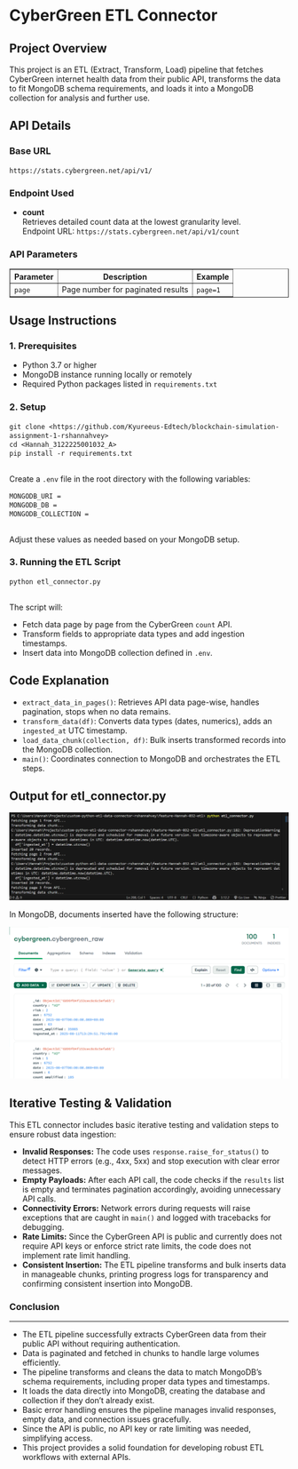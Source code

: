 <!DOCTYPE html>
<html lang="en">
<body>
  <h1>CyberGreen ETL Connector</h1>

  <h2>Project Overview</h2>
  <p>
    This project is an ETL (Extract, Transform, Load) pipeline that fetches CyberGreen internet health data from their public API,
    transforms the data to fit MongoDB schema requirements, and loads it into a MongoDB collection for analysis and further use.
  </p>

  <h2>API Details</h2>
  <h3>Base URL</h3>
  <pre><code>https://stats.cybergreen.net/api/v1/</code></pre>

  <h3>Endpoint Used</h3>
  <ul>
    <li><strong>count</strong><br/>
      Retrieves detailed count data at the lowest granularity level.<br/>
      Endpoint URL: <code>https://stats.cybergreen.net/api/v1/count</code>
    </li>
  </ul>

  <h3>API Parameters</h3>
  <table border="1" cellpadding="5" cellspacing="0">
    <thead>
      <tr>
        <th>Parameter</th>
        <th>Description</th>
        <th>Example</th>
      </tr>
    </thead>
    <tbody>
      <tr>
        <td><code>page</code></td>
        <td>Page number for paginated results</td>
        <td><code>page=1</code></td>
      </tr>
    </tbody>
  </table>

  <h2>Usage Instructions</h2>
  <h3>1. Prerequisites</h3>
  <ul>
    <li>Python 3.7 or higher</li>
    <li>MongoDB instance running locally or remotely</li>
    <li>Required Python packages listed in <code>requirements.txt</code></li>
  </ul>

  <h3>2. Setup</h3>
  <pre><code>git clone &lt;https://github.com/Kyureeus-Edtech/blockchain-simulation-assignment-1-rshannahvey&gt;
cd &lt;Hannah_3122225001032_A&gt;
pip install -r requirements.txt
  </code></pre>
  <p>Create a <code>.env</code> file in the root directory with the following variables:</p>
  <pre><code>MONGODB_URI = <MongoDB Host URI>
MONGODB_DB = <Database name>
MONGODB_COLLECTION = <Collection name>
  </code></pre>
  <p>Adjust these values as needed based on your MongoDB setup.</p>

  <h3>3. Running the ETL Script</h3>
  <pre><code>python etl_connector.py
  </code></pre>
  <p>The script will:</p>
  <ul>
    <li>Fetch data page by page from the CyberGreen <code>count</code> API.</li>
    <li>Transform fields to appropriate data types and add ingestion timestamps.</li>
    <li>Insert data into MongoDB collection defined in <code>.env</code>.</li>
  </ul>

  <h2>Code Explanation</h2>
  <ul>
    <li><code>extract_data_in_pages()</code>: Retrieves API data page-wise, handles pagination, stops when no data remains.</li>
    <li><code>transform_data(df)</code>: Converts data types (dates, numerics), adds an <code>ingested_at</code> UTC timestamp.</li>
    <li><code>load_data_chunk(collection, df)</code>: Bulk inserts transformed records into the MongoDB collection.</li>
    <li><code>main()</code>: Coordinates connection to MongoDB and orchestrates the ETL steps.</li>
  </ul>

  <h2>Output for etl_connector.py
  </h2>
    <img src="images/ETL.png" alt="Output 1"/>

  <p>In MongoDB, documents inserted have the following structure:</p>
 
<img src="images/db.png"/>


<h2>Iterative Testing & Validation</h2>
<p>This ETL connector includes basic iterative testing and validation steps to ensure robust data ingestion:</p>
<ul>
  <li><strong>Invalid Responses:</strong> The code uses <code>response.raise_for_status()</code> to detect HTTP errors (e.g., 4xx, 5xx) and stop execution with clear error messages.</li>
  <li><strong>Empty Payloads:</strong> After each API call, the code checks if the <code>results</code> list is empty and terminates pagination accordingly, avoiding unnecessary API calls.</li>
  <li><strong>Connectivity Errors:</strong> Network errors during requests will raise exceptions that are caught in <code>main()</code> and logged with tracebacks for debugging.</li>
  <li><strong>Rate Limits:</strong> Since the CyberGreen API is public and currently does not require API keys or enforce strict rate limits, the code does not implement rate limit handling.</li>
  <li><strong>Consistent Insertion:</strong> The ETL pipeline transforms and bulk inserts data in manageable chunks, printing progress logs for transparency and confirming consistent insertion into MongoDB.</li>
</ul>


<h3>Conclusion</h3><hr/>

<ul>
  <li>The ETL pipeline successfully extracts CyberGreen data from their public API without requiring authentication.</li>
  <li>Data is paginated and fetched in chunks to handle large volumes efficiently.</li>
  <li>The pipeline transforms and cleans the data to match MongoDB’s schema requirements, including proper data types and timestamps.</li>
  <li>It loads the data directly into MongoDB, creating the database and collection if they don’t already exist.</li>
  <li>Basic error handling ensures the pipeline manages invalid responses, empty data, and connection issues gracefully.</li>
  <li>Since the API is public, no API key or rate limiting was needed, simplifying access.</li>
  <li>This project provides a solid foundation for developing robust ETL workflows with external APIs.</li>
</ul>

  
</body>
</html>
